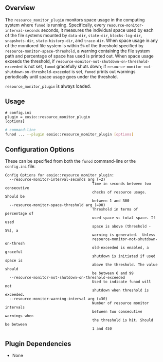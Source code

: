 
## Overview

The `resource_monitor_plugin` monitors space usage in the computing system where `funod` is running. Specifically, every `resource-monitor-interval-seconds` seconds, it measures the individual space used by each of the file systems mounted by `data-dir`, `state-dir`, `blocks-log-dir`, `snapshots-dir`, `state-history-dir`, and `trace-dir`. When space usage in any of the monitored file system is within `5%` of the threshold specified by `resource-monitor-space-threshold`, a warning containing the file system path and percentage of space has used is printed out. When space usage exceeds the threshold, if `resource-monitor-not-shutdown-on-threshold-exceeded` is not set, `funod` gracefully shuts down; if `resource-monitor-not-shutdown-on-threshold-exceeded` is set, `funod` prints out warnings periodically until space usage goes under the threshold.

`resource_monitor_plugin` is always loaded.

## Usage

```console
# config.ini
plugin = eosio::resource_monitor_plugin
[options]
```
```sh
# command-line
funod ... --plugin eosio::resource_monitor_plugin [options]
```

## Configuration Options

These can be specified from both the `funod` command-line or the `config.ini` file:

```console
Config Options for eosio::resource_monitor_plugin:
  --resource-monitor-interval-seconds arg (=2)
                                        Time in seconds between two consecutive
                                        checks of resource usage. Should be
                                        between 1 and 300
  --resource-monitor-space-threshold arg (=90)
                                        Threshold in terms of percentage of
                                        used space vs total space. If used
                                        space is above (threshold - 5%), a
                                        warning is generated.  Unless
                                        resource-monitor-not-shutdown-on-thresh
                                        old-exceeded is enabled, a graceful
                                        shutdown is initiated if used space is
                                        above the threshold. The value should
                                        be between 6 and 99
  --resource-monitor-not-shutdown-on-threshold-exceeded
                                        Used to indicate funod will not
                                        shutdown when threshold is exceeded.
  --resource-monitor-warning-interval arg (=30)
                                        Number of resource monitor intervals
                                        between two consecutive warnings when
                                        the threshold is hit. Should be between
                                        1 and 450
```

## Plugin Dependencies

* None
